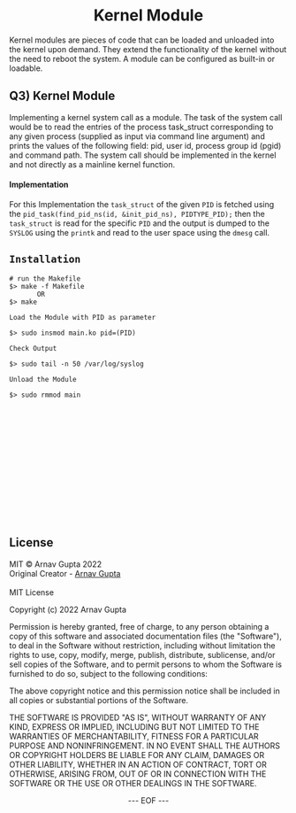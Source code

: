 
<H1 align = "center"> Kernel Module </H1>

Kernel modules are pieces of code that can be loaded and unloaded into the kernel upon demand. They extend the functionality of the kernel without the need to reboot the system. A module can be configured as built-in or loadable.

## Q3) Kernel Module
<p align="Left">
Implementing a kernel system call as a module. The task of the system call would be to read the entries of the process task_struct corresponding to any given process (supplied as input via command line argument) and prints the values of the following field: pid, user id, process group id (pgid) and command path. The system call should be implemented in the kernel and not directly as
a mainline kernel function.
</p>

#### Implementation

For this Implementation the ```task_struct``` of the given ```PID``` is fetched using the ```pid_task(find_pid_ns(id, &init_pid_ns), PIDTYPE_PID);``` then the ```task_struct``` is read for the specific  ```PID``` and the output is dumped to the ```SYSLOG``` using the ```printk``` and read to the user space using the ```dmesg``` call.



## `Installation`

```console
# run the Makefile
$> make -f Makefile
       OR
$> make
```
`Load the Module with PID as parameter`
```console
$> sudo insmod main.ko pid=(PID)

```
`Check Output`

```console
$> sudo tail -n 50 /var/log/syslog

```
`Unload the Module`

```console
$> sudo rmmod main

```
<br><br><br>
<br><br><br>
<br><br><br>
<br><br><br>
## License

MIT © Arnav Gupta 2022<br/>
Original Creator - [Arnav Gupta](https://github.com/arnavgupta2003)
<br><br>
MIT License

Copyright (c) 2022 Arnav Gupta

Permission is hereby granted, free of charge, to any person obtaining a copy
of this software and associated documentation files (the "Software"), to deal
in the Software without restriction, including without limitation the rights
to use, copy, modify, merge, publish, distribute, sublicense, and/or sell
copies of the Software, and to permit persons to whom the Software is
furnished to do so, subject to the following conditions:

The above copyright notice and this permission notice shall be included in all
copies or substantial portions of the Software.

THE SOFTWARE IS PROVIDED "AS IS", WITHOUT WARRANTY OF ANY KIND, EXPRESS OR
IMPLIED, INCLUDING BUT NOT LIMITED TO THE WARRANTIES OF MERCHANTABILITY,
FITNESS FOR A PARTICULAR PURPOSE AND NONINFRINGEMENT. IN NO EVENT SHALL THE
AUTHORS OR COPYRIGHT HOLDERS BE LIABLE FOR ANY CLAIM, DAMAGES OR OTHER
LIABILITY, WHETHER IN AN ACTION OF CONTRACT, TORT OR OTHERWISE, ARISING FROM,
OUT OF OR IN CONNECTION WITH THE SOFTWARE OR THE USE OR OTHER DEALINGS IN THE
SOFTWARE.
<br>

<p align=center> --- EOF --- </p>
